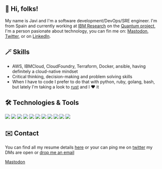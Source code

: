 ## 👋 Hi, folks!

My name is Javi and I'm a software development/DevOps/SRE engineer. I'm from Spain and currently working at [IBM Research](https://research.ibm.com/) on the [Quantum project](https://www.ibm.com/quantum-computing/), I'm a person pasionate about technology, you can fin me on: [Mastodon][4], [Twitter][1], or on [LinkedIn][3].

## 🪄  Skills 
* AWS, IBMCloud, CloudFoundry, Terraform, Docker, ansible, having definitely a cloud-native mindset
* Critical thinking, decision-making and problem solving skills
* When I have to code I prefer to do that with python, ruby, golang, bash, but lately I'm taking a look to [rust](https://www.rust-lang.org/) and I ❤️ it

## 🛠 Technologies & Tools
![](https://img.shields.io/badge/OS-Linux-informational?style=flat&logo=linux)
![](https://img.shields.io/badge/Tools-Docker-informational?style=flat&logo=docker)
![](https://img.shields.io/badge/Tools-Kubernetes-informational?style=flat&logo=kubernetes)
![](https://img.shields.io/badge/Tools-Red_Hat_OpenShift-informational?style=flat&logo=red-hat-open-shift)
![](https://img.shields.io/badge/Editor-vim-informational?style=flat&logo=vim)
![](https://img.shields.io/badge/Code-Python-informational?style=flat&logo=python)
![](https://img.shields.io/badge/Code-Golang-informational?style=flat&logo=go)
![](https://img.shields.io/badge/Code-Make-informational?style=flat&logo=cmake)
![](https://img.shields.io/badge/Shell-Bash-informational?style=flat&logo=gnu-bash)
![](https://img.shields.io/badge/Tools-PostgreSQL-informational?style=flat&logo=postgresql)
![](https://img.shields.io/badge/Tools-MongoDB-informational?style=flat&logo=mongodb)

## ✉️ Contact
You can find all my resume details [here](https://github.com/jjuarez/about.me)
or your can ping me on [twitter](https://twitter.com/thejtoken) my DMs are open
or [drop me an email](mailto:jj@chainedto.cloud)

<!-- links to social media icons -->

<!-- icons with padding -->
[1.1]: http://i.imgur.com/tXSoThF.png (twitter icon with padding)
[2.1]: http://i.imgur.com/0o48UoR.png (github icon with padding)

<!-- icons without padding -->
[1.2]: http://i.imgur.com/wWzX9uB.png (twitter icon without padding)
[2.2]: http://i.imgur.com/9I6NRUm.png (github icon without padding)
[3.2]: https://raw.githubusercontent.com/MartinHeinz/MartinHeinz/master/linkedin-3-16.png (LinkedIn icon without padding)

<!-- links to your social media accounts -->
[1]: https://twitter.com/thejtoken
[2]: https://github.com/jjuarez
[3]: https://www.linkedin.com/in/javierjuarez/
[4]: https://hachyderm.io/web/@thejtoken

<a rel="me" href="https://hachyderm.io/@thejtoken">Mastodon</a>
